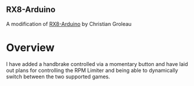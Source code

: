 ## RX8-Arduino
A modification of [RX8-Arduino](https://gitlab.com/christiangroleau/rx8-arduino/) by Christian Groleau

# Overview
I have added a handbrake controlled via a momentary button and have laid out plans for controlling the RPM Limiter and being able to dynamically switch between the two supported games.



